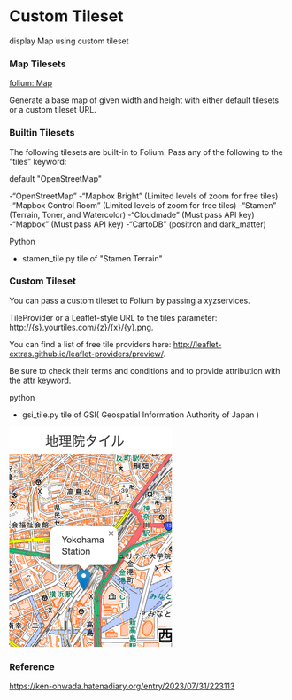 Custom Tileset
===============

display Map using custom tileset

### Map Tilesets

[folium: Map](https://python-visualization.github.io/folium/modules.html#folium.folium.Map)

Generate a base map of given width and height with either default tilesets or a custom tileset URL. 

###  Builtin Tilesets

The following tilesets are built-in to Folium. Pass any of the following to the “tiles” keyword:

default "OpenStreetMap"

-“OpenStreetMap”
-“Mapbox Bright” (Limited levels of zoom for free tiles)
-“Mapbox Control Room” (Limited levels of zoom for free tiles)
-“Stamen” (Terrain, Toner, and Watercolor)
-“Cloudmade” (Must pass API key)
-“Mapbox” (Must pass API key)
-“CartoDB” (positron and dark_matter)

Python  
- stamen_tile.py
tile of "Stamen Terrain"

###  Custom Tileset

You can pass a custom tileset to Folium by passing a xyzservices.

TileProvider or a Leaflet-style URL to the tiles parameter: 
http://{s}.yourtiles.com/{z}/{x}/{y}.png.

You can find a list of free tile providers here: 
http://leaflet-extras.github.io/leaflet-providers/preview/. 

Be sure to check their terms and conditions and to provide attribution with the attr keyword.

python  
- gsi_tile.py
tile of GSI( Geospatial Information Authority of Japan )

![gsi tile](https://github.com/ohwada/World_Countries/blob/main/folium/custom_tileset/screenshots/gsi_tile.png)

### Reference
https://ken-ohwada.hatenadiary.org/entry/2023/07/31/223113